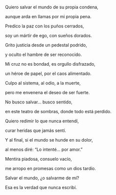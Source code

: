 

Quiero salvar el mundo de su propia condena,

aunque arda en llamas por mi propia pena.

Predico la paz con los puños cerrados,

soy un mártir de ego, con sueños dorados.  

Grito justicia desde un pedestal podrido,

y oculto el hambre de ser reconocido.

Mi cruz no es bondad, es orgullo disfrazado,

un héroe de papel, por el caos alimentado.

  
Culpo al sistema, al odio, a la muerte,

pero me envenena el deseo de ser fuerte.

No busco salvar… busco sentido,

en este teatro de sombras, donde todo está perdido.

  
Quiero redimir lo que nunca entendí,

curar heridas que jamás sentí.

Y al final, si el mundo se hunde en su dolor,

al menos diré: “Lo intenté… por amor.”

  
Mentira piadosa, consuelo vacío,

me arropo en promesas como un dios tardío.

Salvar el mundo, ¿o salvarme de mí?

Esa es la verdad que nunca escribí.

